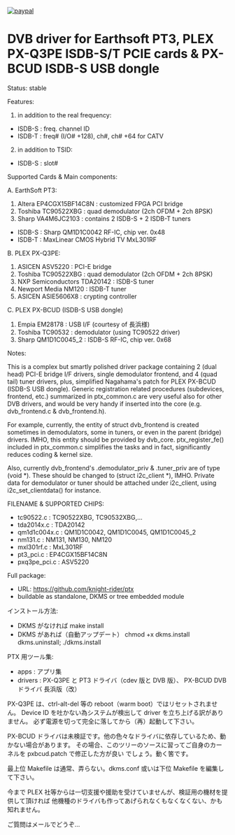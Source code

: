 [![paypal](https://www.paypalobjects.com/en_US/i/btn/btn_donateCC_LG.gif)](https://www.paypal.com/cgi-bin/webscr?cmd=_s-xclick&hosted_button_id=Z88VTG8ERD998)

DVB driver for Earthsoft PT3, PLEX PX-Q3PE ISDB-S/T PCIE cards & PX-BCUD ISDB-S USB dongle
==========================================================================================

Status: stable

Features:
1. in addition to the real frequency:
-	ISDB-S : freq. channel ID
-	ISDB-T : freq# (I/O# +128), ch#, ch# +64 for CATV
2. in addition to TSID:
-	ISDB-S : slot#

Supported Cards & Main components:

A. EarthSoft PT3:
1. Altera	EP4CGX15BF14C8N	: customized FPGA PCI bridge
2. Toshiba	TC90522XBG	: quad demodulator (2ch OFDM + 2ch 8PSK)
3. Sharp	VA4M6JC2103	: contains 2 ISDB-S + 2 ISDB-T tuners
-	ISDB-S : Sharp QM1D1C0042 RF-IC, chip ver. 0x48
-	ISDB-T : MaxLinear CMOS Hybrid TV MxL301RF

B. PLEX PX-Q3PE:
1. ASICEN	ASV5220		: PCI-E bridge
2. Toshiba	TC90522XBG	: quad demodulator (2ch OFDM + 2ch 8PSK)
3. NXP Semiconductors TDA20142	: ISDB-S tuner
4. Newport Media NM120		: ISDB-T tuner
5. ASICEN	ASIE5606X8	: crypting controller

C. PLEX PX-BCUD (ISDB-S USB dongle)
1. Empia	EM28178		: USB I/F (courtesy of 長浜様)
2. Toshiba	TC90532		: demodulator (using TC90522 driver)
3. Sharp	QM1D1C0045_2	: ISDB-S RF-IC, chip ver. 0x68

Notes:

This is a complex but smartly polished driver package containing 2 (dual head)
PCI-E bridge I/F drivers, single demodulator frontend, and 4 (quad tail) tuner drivers,
plus, simplified Nagahama's patch for PLEX PX-BCUD (ISDB-S USB dongle).
Generic registration related procedures (subdevices, frontend, etc.) summarized in
ptx_common.c are very useful also for other DVB drivers, and would be very handy if
inserted into the core (e.g. dvb_frontend.c & dvb_frontend.h).

For example, currently, the entity of struct dvb_frontend is created sometimes in
demodulators, some in tuners, or even in the parent (bridge) drivers. IMHO, this entity
should be provided by dvb_core. ptx_register_fe() included in ptx_common.c simplifies
the tasks and in fact, significantly reduces coding & kernel size.

Also, currently dvb_frontend's .demodulator_priv & .tuner_priv are of type (void *).
These should be changed to (struct i2c_client *), IMHO. Private data for demodulator
or tuner should be attached under i2c_client, using i2c_set_clientdata() for instance.

FILENAME	& SUPPORTED CHIPS:
- tc90522.c	: TC90522XBG, TC90532XBG,...
- tda2014x.c	: TDA20142
- qm1d1c004x.c	: QM1D1C0042, QM1D1C0045, QM1D1C0045_2
- nm131.c	: NM131, NM130, NM120
- mxl301rf.c	: MxL301RF
- pt3_pci.c	: EP4CGX15BF14C8N
- pxq3pe_pci.c	: ASV5220

Full package:
- URL:	https://github.com/knight-rider/ptx
- buildable as standalone, DKMS or tree embedded module

インストール方法:
- DKMS がなければ
	make install
- DKMS があれば（自動アップデート）
	chmod +x dkms.install dkms.uninstall;
	./dkms.install

PTX 用ツール集:
- apps   	: アプリ集
- drivers	: PX-Q3PE と PT3 ドライバ（cdev 版と DVB 版）、
		  PX-BCUD DVB ドライバ 長浜版（改）

PX-Q3PE は、ctrl-alt-del 等の reboot（warm boot）ではリセットされません。
Device ID を吐かない為システムが検出して driver を立ち上げる訳がありません。
必ず電源を切って完全に落してから（再）起動して下さい。

PX-BCUD ドライバは未検証です。他の色々なドライバに依存しているため、動かない場合があります。
その場合、このツリーのソースに習ってご自身のカーネルを pxbcud.patch で修正した方が良い
でしょう。動く筈です。

最上位 Makefile は通常、弄らない。dkms.conf 或いは下位 Makefile を編集して下さい。

今まで PLEX 社等からは一切支援や援助を受けていませんが、検証用の機材を提供して頂ければ
他機種のドライバも作ってあげられなくもなくなくない、かも知れません。

ご質問はメールでどうぞ...